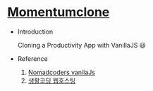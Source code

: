 # [Momentumclone](https://heejink.github.io/momentumclone/)

- Introduction

  <!-- markdownlint-disable MD000 -->

  Cloning a Productivity App with VanillaJS 😃

- Reference
  1. [Nomadcoders vanilaJs](https://academy.nomadcoders.co/p/javascript-basics-for-absolute-beginners-kr)
  2. [생활코딩 웹호스팅](https://opentutorials.org/course/3084/18891)
